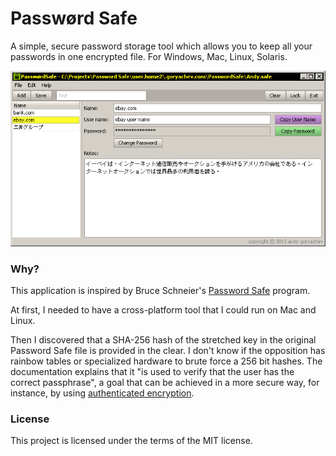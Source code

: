 ﻿# Passwørd Safe

A simple, secure password storage tool which allows you to keep all your passwords in one encrypted file.
For Windows, Mac, Linux, Solaris. 

![alt text](https://github.com/andy-goryachev/PasswordSafe/raw/master/screenshots/screenshot.png "Application Screenshot")

### Why?

This application is inspired by Bruce Schneier's <a href="http://passwordsafe.sourceforge.net/">Password Safe</a> program.  

At first, I needed to have a cross-platform tool that I could run on Mac and Linux.  

Then I discovered that a SHA-256 hash of the stretched key in the original Password Safe file is provided in the clear.  I don't know if the opposition has rainbow tables or specialized hardware to brute force a 256 bit hashes.  The documentation explains that it "is used to verify that the user has the correct passphrase", a goal that can be achieved in a more secure way, for instance, by using <a href="http://en.wikipedia.org/wiki/Authenticated_encryption">authenticated encryption</a>.

### License

This project is licensed under the terms of the MIT license.
